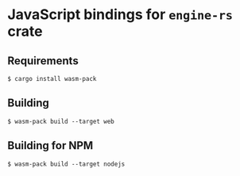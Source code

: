 # JavaScript bindings for `engine-rs` crate

## Requirements

```
$ cargo install wasm-pack
```

## Building

```
$ wasm-pack build --target web
```

## Building for NPM

```
$ wasm-pack build --target nodejs
```

